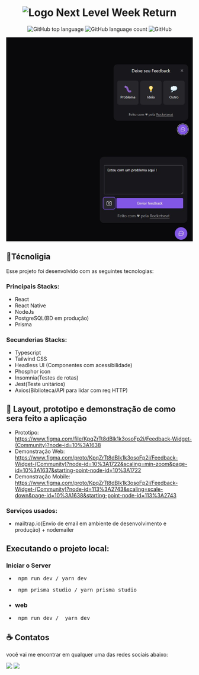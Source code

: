 <h1 align="center">
   <img src="https://user-images.githubusercontent.com/71537090/167278902-b564cc78-d48d-44e6-b4ff-120e00406ddb.png" alt="Logo Next Level Week Return" />
</h1>

<p align="center" margin-top="25px" >
  <img alt="GitHub top language" src="https://img.shields.io/github/languages/top/alisson-osvaldo/NLW_Return_Impulse?color=blueviolet">

  <img alt="GitHub language count" src="https://img.shields.io/github/languages/count/alisson-osvaldo/NLW_Return_Impulse?color=blueviolet">

  <img alt="GitHub" src="https://img.shields.io/github/license/alisson-osvaldo/NLW_Return_Impulse?color=blueviolet">
</p>

<div align="center">
   <img src="img/feedback.jpg" align="center">
   <img src="img/feedback-problema.jpg" align="center">
</div>

## 🔧Técnoligia

Esse projeto foi desenvolvido com as seguintes tecnologias:

### Principais Stacks:
- React
- React Native
- NodeJs
- PostgreSQL(BD em produção)
- Prisma

### Secunderias Stacks:
- Typescript
- Tailwind CSS
- Headless UI (Componentes com acessibilidade)
- Phosphor icon
- Insomnia(Testes de rotas)
- Jest(Teste unitários)
- Axios(Biblioteca/API para lidar com req HTTP)

## 🔖 Layout, prototipo e demonstração de como sera feito a aplicação
- Prototipo: https://www.figma.com/file/KpqZrTt8dBlk1k3osoFp2i/Feedback-Widget-(Community)?node-id=10%3A1638
- Demonstração Web: https://www.figma.com/proto/KpqZrTt8dBlk1k3osoFp2i/Feedback-Widget-(Community)?node-id=10%3A1722&scaling=min-zoom&page-id=10%3A1637&starting-point-node-id=10%3A1722
- Demonstração Mobile: https://www.figma.com/proto/KpqZrTt8dBlk1k3osoFp2i/Feedback-Widget-(Community)?node-id=113%3A2743&scaling=scale-down&page-id=10%3A1638&starting-point-node-id=113%3A2743 

### Serviços usados:
- mailtrap.io(Envio de email em ambiente de desenvolvimento e produção) + nodemailer

## Executando o projeto local: 
### Iniciar o Server
- <pre> npm run dev / yarn dev </pre>
- <pre> npm prisma studio / yarn prisma studio </pre>
- ### web
- <pre> npm run dev /  yarn dev </pre>


## ☕ Contatos

 você vai me encontrar em qualquer uma das redes sociais abaixo:

<a href = "mailto: alisson.artigas@gmail.com"><img src="https://img.shields.io/badge/-Gmail-%23EA4335?style=for-the-badge&logo=gmail&logoColor=white" target="_blank" margin-right="10px"></a>
<a href="https://www.linkedin.com/in/alisson-osvaldo-1420161aa/" target="_blank"><img src="https://img.shields.io/badge/-LinkedIn-%230077B5?style=for-the-badge&logo=linkedin&logoColor=white" target="_blank"></a>
